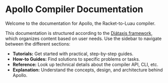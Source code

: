 # Apollo Compiler Documentation

Welcome to the documentation for Apollo, the Racket-to-Luau compiler.

This documentation is structured according to the [Diátaxis framework](https://diataxis.fr/), which organizes content based on user needs. Use the sidebar to navigate between the different sections:

*   **Tutorials:** Get started with practical, step-by-step guides.
*   **How-to Guides:** Find solutions to specific problems or tasks.
*   **Reference:** Look up technical details about the compiler API, CLI, etc.
*   **Explanation:** Understand the concepts, design, and architecture behind Apollo. 